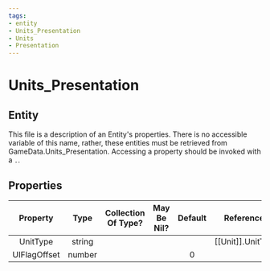 ```yaml
---
tags:
- entity
- Units_Presentation
- Units
- Presentation
---
```

# Units_Presentation
## Entity
This file is a description of an Entity's properties. There is no accessible variable of this name, rather, these entities must be retrieved from GameData.Units_Presentation. Accessing a property should be invoked with a `.`.
## Properties
|	Property	|	Type	|	Collection Of Type?	|	May Be Nil?	|	Default	|	References	|	Key	|	Notes	|
|	:-:	|	:-:	|	:-:	|	:-:	|	:-:	|	:-:	|	:-:	|	-:	|
|	UnitType	|	string	|		|		|		|	[[Unit]].UnitType	|	✓	|	|
|	UIFlagOffset	|	number	|		|		|	0	|		|		|	|
